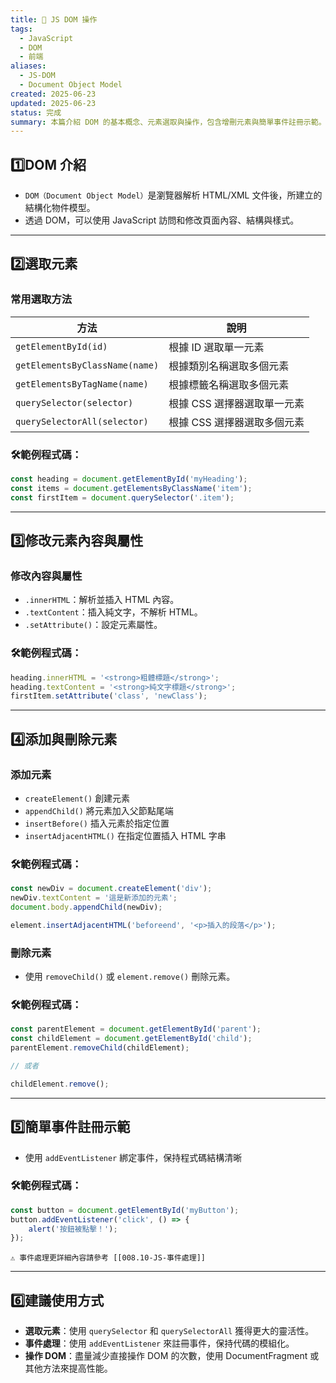 ```yaml
---
title: 🧩 JS DOM 操作
tags:
  - JavaScript
  - DOM
  - 前端
aliases:
  - JS-DOM
  - Document Object Model
created: 2025-06-23
updated: 2025-06-23
status: 完成
summary: 本篇介紹 DOM 的基本概念、元素選取與操作，包含增刪元素與簡單事件註冊示範。
---
```

## 1️⃣DOM 介紹

- `DOM（Document Object Model）`是瀏覽器解析 HTML/XML 文件後，所建立的結構化物件模型。
- 透過 DOM，可以使用 JavaScript 訪問和修改頁面內容、結構與樣式。

---
## 2️⃣選取元素

### 常用選取方法

| 方法                          | 說明                          |
|-------------------------------|-------------------------------|
| `getElementById(id)`         | 根據 ID 選取單一元素         |
| `getElementsByClassName(name)`| 根據類別名稱選取多個元素     |
| `getElementsByTagName(name)`  | 根據標籤名稱選取多個元素     |
| `querySelector(selector)`      | 根據 CSS 選擇器選取單一元素  |
| `querySelectorAll(selector)`   | 根據 CSS 選擇器選取多個元素  |

### 🛠️範例程式碼：

```javascript
const heading = document.getElementById('myHeading');
const items = document.getElementsByClassName('item');
const firstItem = document.querySelector('.item');
```

---
## 3️⃣修改元素內容與屬性

### 修改內容與屬性

- `.innerHTML`：解析並插入 HTML 內容。
- `.textContent`：插入純文字，不解析 HTML。
- `.setAttribute()`：設定元素屬性。

### 🛠️範例程式碼：

```javascript
heading.innerHTML = '<strong>粗體標題</strong>';
heading.textContent = '<strong>純文字標題</strong>';
firstItem.setAttribute('class', 'newClass');
```

---
## 4️⃣添加與刪除元素

### 添加元素

- `createElement()` 創建元素
- `appendChild()` 將元素加入父節點尾端
- `insertBefore()` 插入元素於指定位置
- `insertAdjacentHTML()` 在指定位置插入 HTML 字串

### 🛠️範例程式碼：

```javascript
const newDiv = document.createElement('div');
newDiv.textContent = '這是新添加的元素';
document.body.appendChild(newDiv);

element.insertAdjacentHTML('beforeend', '<p>插入的段落</p>');
```

### 刪除元素

- 使用 `removeChild()` 或 `element.remove()` 刪除元素。

### 🛠️範例程式碼：

```javascript
const parentElement = document.getElementById('parent');
const childElement = document.getElementById('child');
parentElement.removeChild(childElement);

// 或者

childElement.remove();
```

---
## 5️⃣簡單事件註冊示範

- 使用 `addEventListener` 綁定事件，保持程式碼結構清晰

### 🛠️範例程式碼：

```javascript
const button = document.getElementById('myButton');
button.addEventListener('click', () => {
    alert('按鈕被點擊！');
});
```
	⚠️ 事件處理更詳細內容請參考 [[008.10-JS-事件處理]]

---
## 6️⃣建議使用方式

- **選取元素**：使用 `querySelector` 和 `querySelectorAll` 獲得更大的靈活性。
- **事件處理**：使用 `addEventListener` 來註冊事件，保持代碼的模組化。
- **操作 DOM**：盡量減少直接操作 DOM 的次數，使用 DocumentFragment 或其他方法來提高性能。
